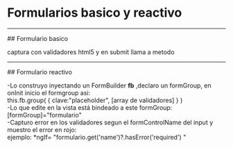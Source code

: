 # Formularios basico y reactivo
<hr>
## Formulario basico
  
captura con validadores html5 y en submit llama a metodo
<hr>
## Formulario reactivo

-Lo construyo inyectando un FormBuilder <strong>fb</strong> ,declaro un formGroup, en onInit inicio el formgroup asi: <br>
this.fb.group( { clave:"placeholder", [array de validadores] } ) <br>
-Lo que edite en la vista está bindeado a este formGroup: [formGroup]="formulario" <br>
-Capturo error en los validadores segun el formControlName del input y muestro el error en rojo: <br>
 ejemplo: *ngIf= "formulario.get('name')?.hasError('required') "

